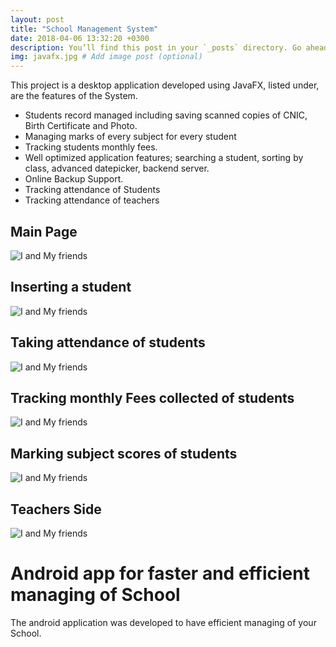```yaml
---
layout: post
title: "School Management System"
date: 2018-04-06 13:32:20 +0300
description: You’ll find this post in your `_posts` directory. Go ahead and edit it and re-build the site to see your changes. # Add post description (optional)
img: javafx.jpg # Add image post (optional)
---
```


This project is a desktop application developed using JavaFX, listed under, are the features of the System.

* Students record managed including saving scanned copies of CNIC, Birth Certificate and Photo.
* Managing marks of every subject for every student
* Tracking students monthly fees.
* Well optimized application features; searching a student, sorting by class, advanced datepicker, backend server.
* Online Backup Support.
* Tracking attendance of Students
* Tracking attendance of teachers


## Main Page

![I and My friends]({{site.baseurl}}/assets/img/students.PNG)

## Inserting a student

![I and My friends]({{site.baseurl}}/assets/img/insert.PNG)

## Taking attendance of students

![I and My friends]({{site.baseurl}}/assets/img/attendance.PNG)

## Tracking monthly Fees collected of students

![I and My friends]({{site.baseurl}}/assets/img/fees.PNG)


## Marking subject scores of students

![I and My friends]({{site.baseurl}}/assets/img/marks.PNG)

## Teachers Side

![I and My friends]({{site.baseurl}}/assets/img/teachers.PNG)


# Android app for faster and efficient managing of School

The android application was developed to have efficient managing of your School. 
